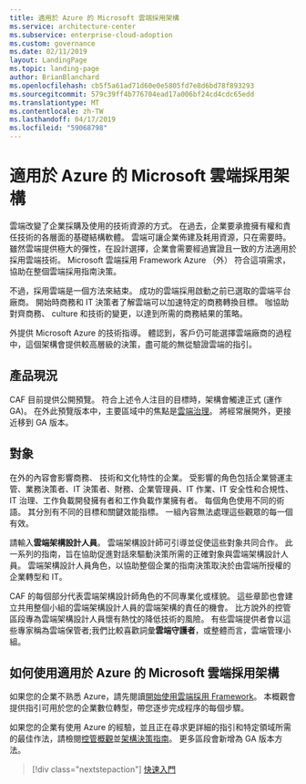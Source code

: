 ```yaml
---
title: 適用於 Azure 的 Microsoft 雲端採用架構
ms.service: architecture-center
ms.subservice: enterprise-cloud-adoption
ms.custom: governance
ms.date: 02/11/2019
layout: LandingPage
ms.topic: landing-page
author: BrianBlanchard
ms.openlocfilehash: cb5f5a61ad71d60e0e5805fd7e8d6bd78f893293
ms.sourcegitcommit: 579c39ff4b776704ead17a006bf24cd4cdc65edd
ms.translationtype: MT
ms.contentlocale: zh-TW
ms.lasthandoff: 04/17/2019
ms.locfileid: "59068798"
---
```

# <a name="microsoft-cloud-adoption-framework-for-azure"></a>適用於 Azure 的 Microsoft 雲端採用架構

雲端改變了企業採購及使用的技術資源的方式。 在過去，企業要承擔擁有權和責任技術的各層面的基礎結構軟體。 雲端可讓企業佈建及耗用資源，只在需要時。 雖然雲端提供極大的彈性，在設計選擇，企業會需要經過實證且一致的方法適用於採用雲端技術。 Microsoft 雲端採用 Framework Azure （外） 符合這項需求，協助在整個雲端採用指南決策。

不過，採用雲端是一個方法來結束。 成功的雲端採用啟動之前已選取的雲端平台廠商。 開始時商務和 IT 決策者了解雲端可以加速特定的商務轉換目標。 咖協助對齊商務、 culture 和技術的變更，以達到所需的商務結果的策略。

外提供 Microsoft Azure 的技術指導。 體認到，客戶仍可能選擇雲端廠商的過程中，這個架構會提供較高層級的決策，盡可能的無從驗證雲端的指引。

## <a name="product-truths"></a>產品現況

CAF 目前提供公開預覽。 符合上述令人注目的目標時，架構會觸達正式 (運作 GA)。 在外此預覽版本中，主要區域中的焦點是[雲端治理](./governance/journeys/overview.md)。 將經常展開外，更接近移到 GA 版本。

## <a name="audience"></a>對象

在外的內容會影響商務、 技術和文化特性的企業。 受影響的角色包括企業營運主管、業務決策者、IT 決策者、財務、企業管理員、IT 作業、IT 安全性和合規性、IT 治理、工作負載開發擁有者和工作負載作業擁有者。 每個角色使用不同的術語。 其分別有不同的目標和關鍵效能指標。 一組內容無法處理這些觀眾的每一個有效。

請輸入**雲端架構設計人員**。 雲端架構設計師可引導並促使這些對象共同合作。 此一系列的指南，旨在協助促進對話來驅動決策所需的正確對象與雲端架構設計人員。 雲端架構設計人員角色，以協助整個企業的指南決策取決於由雲端所授權的企業轉型和 IT。

CAF 的每個部分代表雲端架構設計師角色的不同專業化或樣貌。 這些章節也會建立共用整個小組的雲端架構設計人員的雲端架構的責任的機會。 比方說外的控管區段專為雲端架構設計人員懷有熱忱的降低技術的風險。 有些雲端提供者會以這些專家稱為雲端保管者;我們比較喜歡詞彙**雲端守護者**，或整體而言，雲端管理小組。

## <a name="how-to-use-the-microsoft-cloud-adoption-framework-for-azure"></a>如何使用適用於 Azure 的 Microsoft 雲端採用架構

如果您的企業不熟悉 Azure，請先閱讀[開始使用雲端採用 Framework](./getting-started/overview.md)。 本概觀會提供指引可用於您的企業數位轉型，帶您逐步完成程序的每個步驟。

如果您的企業有使用 Azure 的經驗，並且正在尋求更詳細的指引和特定領域所需的最佳作法，請檢閱[控管概觀](./governance/overview.md)並[架構決策指南](./decision-guides/overview.md)。 更多區段會新增為 GA 版本方法。

> [!div class="nextstepaction"]
> [快速入門](./getting-started/overview.md)
